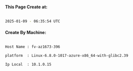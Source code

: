 
   
#### This Page Create at:

```bash

2025-01-09 - 06:35:54 UTC

```

#### Create By Machine:

```bash

Host Name : fv-az1673-396

platform  : Linux-6.8.0-1017-azure-x86_64-with-glibc2.39

Ip Local  : 10.1.0.15

```

